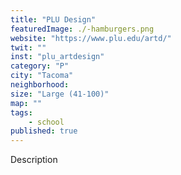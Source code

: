 ```yaml
---
title: "PLU Design"
featuredImage: ./-hamburgers.png
website: "https://www.plu.edu/artd/"
twit: ""
inst: "plu_artdesign"
category: "P"
city: "Tacoma"
neighborhood:
size: "Large (41-100)"
map: ""
tags:
    - school
published: true
---
```


Description
